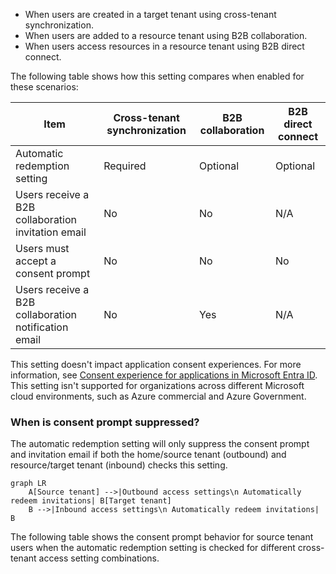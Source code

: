- When users are created in a target tenant using cross-tenant synchronization.
- When users are added to a resource tenant using B2B collaboration.
- When users access resources in a resource tenant using B2B direct connect.

The following table shows how this setting compares when enabled for these scenarios:

| Item                                       | Cross-tenant synchronization | B2B collaboration | B2B direct connect |
|--------------------------------------------|------------------------------|-------------------|--------------------|
| Automatic redemption setting               | Required                     | Optional          | Optional           |
| Users receive a B2B collaboration invitation email | No                           | No                | N/A                |
| Users must accept a consent prompt         | No                           | No                | No                 |
| Users receive a B2B collaboration notification email | No                           | Yes               | N/A                |

This setting doesn't impact application consent experiences. For more information, see [Consent experience for applications in Microsoft Entra ID](https://learn.microsoft.com/consent-experience). This setting isn't supported for organizations across different Microsoft cloud environments, such as Azure commercial and Azure Government.

### When is consent prompt suppressed?

The automatic redemption setting will only suppress the consent prompt and invitation email if both the home/source tenant (outbound) and resource/target tenant (inbound) checks this setting.

```mermaid
graph LR
    A[Source tenant] -->|Outbound access settings\n Automatically redeem invitations| B[Target tenant]
    B -->|Inbound access settings\n Automatically redeem invitations| B 
```

The following table shows the consent prompt behavior for source tenant users when the automatic redemption setting is checked for different cross-tenant access setting combinations.